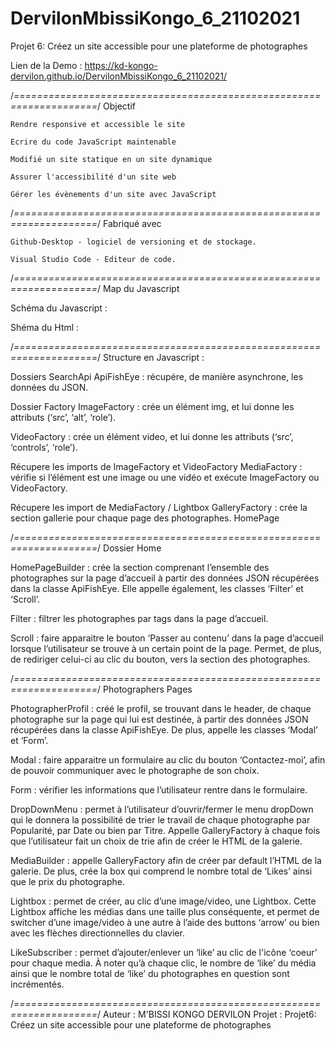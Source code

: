 # DervilonMbissiKongo_6_21102021

Projet 6: Créez un site accessible pour une plateforme de photographes

Lien de la Demo :
https://kd-kongo-dervilon.github.io/DervilonMbissiKongo_6_21102021/

/*====================================================================*/
Objectif

    Rendre responsive et accessible le site

    Ecrire du code JavaScript maintenable

    Modifié un site statique en un site dynamique 

    Assurer l'accessibilité d'un site web

    Gérer les évènements d'un site avec JavaScript


/*====================================================================*/
Fabriqué avec

    Github-Desktop - logiciel de versioning et de stockage.

    Visual Studio Code - Editeur de code.



/*====================================================================*/
Map du Javascript 

Schéma du Javascript :

Shéma du Html :


/*====================================================================*/
Structure en Javascript :

Dossiers SearchApi
ApiFishEye : récupére, de manière asynchrone, les données du JSON.

Dossier Factory
ImageFactory : crée un élément img, et lui donne les attributs (‘src’, ‘alt’, ‘role’).

VideoFactory : crée un élément video, et lui donne les attributs (‘src’, ‘controls’, ‘role’).

Récupere les imports de ImageFactory et VideoFactory
MediaFactory : vérifie si l’élément est une image ou une vidéo et exécute ImageFactory ou VideoFactory.

Récupere  les import de MediaFactory  /  Lightbox
GalleryFactory : crée la section gallerie pour chaque page des photographes.
HomePage

/*====================================================================*/
Dossier Home

HomePageBuilder : crée la section comprenant l’ensemble des photographes sur la page d’accueil à partir des données JSON récupérées dans la classe ApiFishEye. Elle appelle également, les classes ‘Filter’ et ‘Scroll’.

Filter : filtrer les photographes par tags dans la page d’accueil.

Scroll : faire apparaitre le bouton ‘Passer au contenu’ dans la page d’accueil lorsque l’utilisateur se trouve à un certain point de la page. Permet, de plus, de rediriger celui-ci au clic du bouton, vers la section des photographes.

/*====================================================================*/
Photographers Pages

PhotographerProfil : créé le profil, se trouvant dans le header, de chaque photographe sur la page qui lui est destinée, à partir des données JSON récupérées dans la classe ApiFishEye. De plus, appelle les classes ‘Modal’ et ‘Form’.

Modal : faire apparaitre un formulaire au clic du bouton ‘Contactez-moi’, afin de pouvoir communiquer avec le photographe de son choix.

Form : vérifier les informations que l’utilisateur rentre dans le formulaire.

DropDownMenu : permet à l’utilisateur d’ouvrir/fermer le menu dropDown qui le donnera la possibilité de trier le travail de chaque photographe par Popularité, par Date ou bien par Titre. Appelle GalleryFactory à chaque fois que l’utilisateur fait un choix de trie afin de créer le HTML de la galerie.

MediaBuilder : appelle GalleryFactory afin de créer par default l’HTML de la galerie. De plus, crée la box qui comprend le nombre total de ‘Likes’ ainsi que le prix du photographe.

Lightbox : permet de créer, au clic d’une image/video, une Lightbox. Cette Lightbox affiche les médias dans une taille plus conséquente, et permet de switcher d’une image/video à une autre à l’aide des buttons ‘arrow’ ou bien avec les flèches directionnelles du clavier.

LikeSubscriber : permet d’ajouter/enlever un ‘like’ au clic de l'icône ‘coeur’ pour chaque media. À noter qu’à chaque clic, le nombre de ‘like’ du média ainsi que le nombre total de ‘like’ du photographes en question sont incrémentés.

/*====================================================================*/
Auteur :
    M'BISSI KONGO DERVILON
Projet :
     Projet6: Créez un site accessible pour une plateforme de photographes



